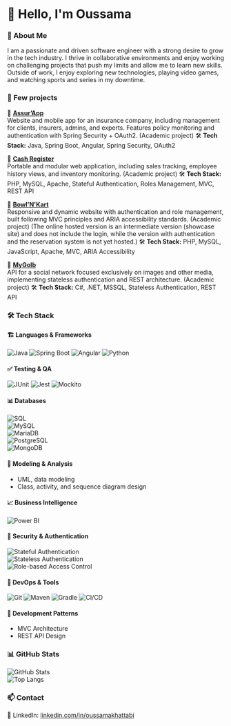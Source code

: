 

<!--
**OussamaKhattabi/OussamaKhattabi** is a ✨ _special_ ✨ repository because its `README.md` (this file) appears on your GitHub profile.

Here are some ideas to get you started:

- 🔭 I’m currently working on ...
- 🌱 I’m currently learning ...
- 👯 I’m looking to collaborate on ...
- 🤔 I’m looking for help with ...
- 💬 Ask me about ...
- 📫 How to reach me: ...
- 😄 Pronouns: ...
- ⚡ Fun fact: ...
-->
# 👋 Hello, I'm Oussama

### 📌 About Me
I am a passionate and driven software engineer with a strong desire to grow in the tech industry. I thrive in collaborative environments and enjoy working on challenging projects that push my limits and allow me to learn new skills.
Outside of work, I enjoy exploring new technologies, playing video games, and watching sports and series in my downtime.

### 📂 Few projects  

🔹 **[Assur’App](https://github.com/Projet3-ID-MSS-2023-2024/1-Assur-App)**  
Website and mobile app for an insurance company, including management for clients, insurers, admins, and experts. Features policy monitoring and authentication with Spring Security + OAuth2. (Academic project)
🛠 **Tech Stack:** Java, Spring Boot, Angular, Spring Security, OAuth2  

🔹 **[Cash Register](https://github.com/la216833/GroupeA1)**  
Portable and modular web application, including sales tracking, employee history views, and inventory monitoring.  (Academic project)
🛠 **Tech Stack:** PHP, MySQL, Apache, Stateful Authentication, Roles Management, MVC, REST API  

🔹 **[Bowl'N'Kart](https://webacademy.be/projets/2021/bowlnkart/)**  
Responsive and dynamic website with authentication and role management, built following MVC principles and ARIA accessibility standards.  (Academic project) 
(The online hosted version is an intermediate version (showcase site) and does not include the login, while the version with authentication and the reservation system is not yet hosted.)
🛠 **Tech Stack:** PHP, MySQL, JavaScript, Apache, MVC, ARIA Accessibility

🔹 **[MyGolb](https://github.com/orgs/HELHa-IG/teams/mygolb/repositories)**  
API for a social network focused exclusively on images and other media, implementing stateless authentication and REST architecture.  (Academic project)
🛠 **Tech Stack:** C#, .NET, MSSQL, Stateless Authentication, REST API  

### 🛠 Tech Stack  

#### 🏗️ Languages & Frameworks  
![Java](https://img.shields.io/badge/Java-ED8B00?style=for-the-badge&logo=java&logoColor=white)
![Spring Boot](https://img.shields.io/badge/Spring%20Boot-6DB33F?style=for-the-badge&logo=springboot&logoColor=white)
![Angular](https://img.shields.io/badge/Angular-DD0031?style=for-the-badge&logo=angular&logoColor=white)
![Python](https://img.shields.io/badge/Python-3776AB?style=for-the-badge&logo=python&logoColor=white)

#### ✅ Testing & QA  
![JUnit](https://img.shields.io/badge/JUnit-25A162?style=for-the-badge&logo=junit5&logoColor=white)
![Jest](https://img.shields.io/badge/Jest-C21325?style=for-the-badge&logo=jest&logoColor=white)
![Mockito](https://img.shields.io/badge/Mockito-8BC34A?style=for-the-badge&logo=mockito&logoColor=white)

#### 📊 Databases  
![SQL](https://img.shields.io/badge/SQL-4479A1?style=for-the-badge&logo=database&logoColor=white)  
![MySQL](https://img.shields.io/badge/MySQL-4479A1?style=for-the-badge&logo=mysql&logoColor=white)  
![MariaDB](https://img.shields.io/badge/MariaDB-003545?style=for-the-badge&logo=mariadb&logoColor=white)  
![PostgreSQL](https://img.shields.io/badge/PostgreSQL-336791?style=for-the-badge&logo=postgresql&logoColor=white)  
![MongoDB](https://img.shields.io/badge/MongoDB-47A248?style=for-the-badge&logo=mongodb&logoColor=white)  

#### 🎨 Modeling & Analysis  
- UML, data modeling
- Class, activity, and sequence diagram design  

#### 📈 Business Intelligence  
![Power BI](https://img.shields.io/badge/Power%20BI-F2C811?style=for-the-badge&logo=powerbi&logoColor=black)  

#### 🔐 Security & Authentication  
![Stateful Authentication](https://img.shields.io/badge/Stateful_Auth-%F0%9F%94%92-blue?style=for-the-badge)  
![Stateless Authentication](https://img.shields.io/badge/Stateless_Auth-%F0%9F%94%92-green?style=for-the-badge)  
![Role-based Access Control](https://img.shields.io/badge/RBAC-%F0%9F%94%91-orange?style=for-the-badge)  

#### 🚀 DevOps & Tools  
![Git](https://img.shields.io/badge/Git-F05032?style=for-the-badge&logo=git&logoColor=white)
![Maven](https://img.shields.io/badge/Maven-C71A36?style=for-the-badge&logo=apachemaven&logoColor=white)
![Gradle](https://img.shields.io/badge/Gradle-02303A?style=for-the-badge&logo=gradle&logoColor=white)
![CI/CD](https://img.shields.io/badge/CI%2FCD-1E90FF?style=for-the-badge&logo=githubactions&logoColor=white)

#### 🚀 Development Patterns  
- MVC Architecture  
- REST API Design

### 📊 GitHub Stats  
![GitHub Stats](https://github-readme-stats.vercel.app/api?username=oussamakhattabi&show_icons=true&theme=dark)  
![Top Langs](https://github-readme-stats.vercel.app/api/top-langs/?username=oussamakhattabi&layout=compact&theme=dark) 

### 📫 Contact  
💼 LinkedIn: [linkedin.com/in/oussamakhattabi](https://www.linkedin.com/in/oussamakhattabi)  
